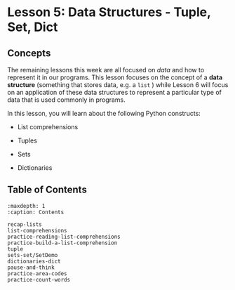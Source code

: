 # <i class="fas fa-book fa-fw"></i> Lesson 5: Data Structures - Tuple, Set, Dict

## Concepts

The remaining lessons this week are all focused on _data_ and how to represent it in our programs. This lesson focuses on the concept of a **data structure** (something that stores data, e.g. a `list` ) while Lesson 6 will focus on an application of these data structures to represent a particular type of data that is used commonly in programs.

In this lesson, you will learn about the following Python constructs:

- List comprehensions

- Tuples

- Sets

- Dictionaries

## Table of Contents

```{toctree}
:maxdepth: 1
:caption: Contents

recap-lists
list-comprehensions
practice-reading-list-comprehensions
practice-build-a-list-comprehension
tuple
sets-set/SetDemo
dictionaries-dict
pause-and-think
practice-area-codes
practice-count-words
```
